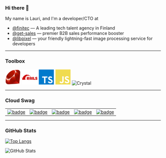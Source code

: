 ### Hi there 👋

My name is Lauri, and I'm a developer/CTO at
- [@finitec](https://github.com/finitec) &mdash; A leading tech talent agency in Finland
- [@get-sales](https://github.com/get-sales) &mdash; premier B2B sales performance booster
- [@libpixel](https://github.com/libpixel) &mdash; your friendly lightning-fast image processing service for developers

---

### Toolbox

<img src="https://github.com/devicons/devicon/blob/master/icons/ruby/ruby-original.svg" alt="Ruby" width="50" height="50" /> <img src="https://github.com/devicons/devicon/blob/master/icons/rails/rails-plain-wordmark.svg" alt="Rails" height="50" /> <img src="https://github.com/devicons/devicon/blob/master/icons/typescript/typescript-plain.svg" alt="TypeScript" height="50" /> <img src="https://github.com/devicons/devicon/blob/master/icons/javascript/javascript-plain.svg" alt="JavaScript" height="50" /> <img src="https://crystal-lang.org/assets/media/crystal_icon.svg" alt="Crystal" height="50" /> 

---
### Cloud Swag

| | | | | |
|:-------------------------:|:-------------------------:|:-------------------------:|:-------------------------:|:-------------------------:|
|[![badge](https://images.credly.com/size/90x90/images/7fbb805d-ea82-4276-a227-e63121a2844b/AWS-DevOpsEngineer-Professional-2020.png)](https://www.credly.com/badges/192850df-e50b-4e32-83cc-38b8e2db0c2d/public_url)|[![badge](https://images.credly.com/size/90x90/images/598f6ac6-2dbd-4394-8ae4-943b2f4c43ea/AWS-Developer-Associate-2020.png)](https://www.credly.com/badges/1a05a4ae-963f-42f9-9993-00108b22cfb7/public_url)|[![badge](https://images.credly.com/size/90x90/images/4bc21d8b-4afe-4fbd-9a90-a9de8bf7b240/AWS-SolArchitect-Associate-2020.png)](https://www.credly.com/badges/2c727dec-d8f8-4801-8979-4de58cb0c19b/public_url)|[![badge](https://images.credly.com/size/90x90/images/bf588058-87cc-4cbd-94b0-ef0385fb4371/AWS-SysOpAdmin-Associate-2020.png)](https://www.credly.com/badges/0ca2e70c-6b1b-4faf-8483-8e151186a677/public_url)|[![badge](https://images.credly.com/size/90x90/images/ee741c0c-3d57-48e0-82e0-699a2170aa50/AWS-Security-Specialty-2020.png)](https://www.credly.com/badges/92c0e7f8-1dff-468e-ba64-2c910e09ae38/public_url)

---

### GitHub Stats

[![Top Langs](https://github-readme-stats.vercel.app/api/top-langs/?username=ljuti&hide=html,css&theme=radical)](https://github.com/anuraghazra/github-readme-stats)

![GitHub Stats](https://github-readme-stats.vercel.app/api?username=ljuti&show_icons=true&title_color=79ff97&icon_color=96bbe4&text_color=f5f8f9&bg_color=151515)
